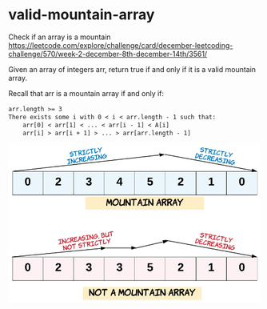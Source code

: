 # valid-mountain-array
Check if an array is a mountain
https://leetcode.com/explore/challenge/card/december-leetcoding-challenge/570/week-2-december-8th-december-14th/3561/

Given an array of integers arr, return true if and only if it is a valid mountain array.

Recall that arr is a mountain array if and only if:

    arr.length >= 3
    There exists some i with 0 < i < arr.length - 1 such that:
        arr[0] < arr[1] < ... < arr[i - 1] < A[i]
        arr[i] > arr[i + 1] > ... > arr[arr.length - 1]
        
![Mountain array diagram](https://github.com/uxai/leetcode-challenges/blob/main/valid-mountain-array-main/hint_valid_mountain_array.png?raw=true)
